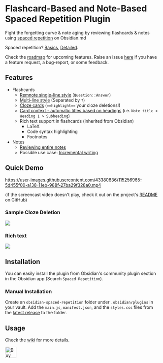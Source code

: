 # Flashcard-Based and Note-Based Spaced Repetition Plugin

Fight the forgetting curve & note aging by reviewing flashcards & notes using [spaced repetition](https://github.com/st3v3nmw/obsidian-spaced-repetition/wiki/Spaced-Repetition-Algorithm) on Obsidian.md

Spaced repetition? [Basics](https://ncase.me/remember/), [Detailed](https://www.gwern.net/Spaced-repetition).

Check the [roadmap](https://github.com/st3v3nmw/obsidian-spaced-repetition/projects/1) for upcoming features. Raise an issue [here](https://github.com/st3v3nmw/obsidian-spaced-repetition/issues) if you have a feature request, a bug-report, or some feedback.

## Features

- Flashcards
    - [Remnote single-line style](https://github.com/st3v3nmw/obsidian-spaced-repetition/wiki/Flashcards-Types#single-line-remnote-style) (`Question::Answer`)
    - [Multi-line style](https://github.com/st3v3nmw/obsidian-spaced-repetition/wiki/Flashcards-Types#multi-line) (Separated by `?`)
    - [Cloze cards](https://github.com/st3v3nmw/obsidian-spaced-repetition/wiki/Flashcards-Types#cloze-cards) (`==highlight==` your cloze deletions!)
    - [Card context - automatic titles based on headings](https://github.com/st3v3nmw/obsidian-spaced-repetition/wiki/Reviewing-flashcards#context) (i.e. `Note title > Heading 1 > Subheading`)
    - Rich text support in flashcards (inherited from Obsidian)
      - LaTeX
      - Code syntax highlighting
      - Footnotes
- Notes
  - [Reviewing entire notes](https://github.com/st3v3nmw/obsidian-spaced-repetition/wiki/Notes)
  - Possible use case: [Incremental writing](https://github.com/st3v3nmw/obsidian-spaced-repetition/wiki/Incremental-writing)

## Quick Demo

https://user-images.githubusercontent.com/43380836/115256965-5d455f00-a138-11eb-988f-27ba29f328a0.mp4

(if the screencast video doesn't play, check it out on the project's [README](https://github.com/st3v3nmw/obsidian-spaced-repetition/edit/master/README.md) on GitHub)

### Sample Cloze Deletion

<img src="https://raw.githubusercontent.com/st3v3nmw/obsidian-spaced-repetition/master/assets/cloze_sample.png" />

### Rich text

<img src="https://raw.githubusercontent.com/st3v3nmw/obsidian-spaced-repetition/master/assets/card_with_latex.png" />

## Installation

You can easily install the plugin from Obsidian's community plugin section in the Obsidian app (Search `Spaced Repetition`).

### Manual Installation

Create an `obsidian-spaced-repetition` folder under `.obsidian/plugins` in your vault. Add the `main.js`, `manifest.json`, and the `styles.css` files from the [latest release](https://github.com/st3v3nmw/obsidian-spaced-repetition/releases) to the folder.

## Usage

Check the [wiki](https://github.com/st3v3nmw/obsidian-spaced-repetition/wiki) for more details.

<a href='https://ko-fi.com/M4M44DEN6' target='_blank'><img height='36' style='border:0px;height:36px;' src='https://cdn.ko-fi.com/cdn/kofi3.png?v=2' border='0' alt='Buy Me a Coffee at ko-fi.com' /></a>
